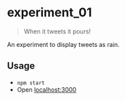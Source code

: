 # experiment_01

> When it tweets it pours!

An experiment to display tweets as rain.

## Usage

* `npm start`
* Open [localhost:3000](http://localhost:3000)
